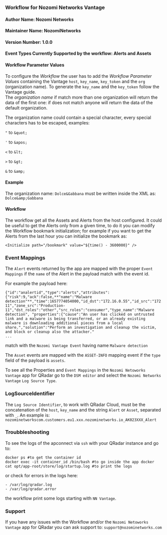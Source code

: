 ### Workflow for Nozomi Networks Vantage

#### Author Name: Nozomi Networks
#### Maintainer Name: NozomiNetworks
#### Version Number: 1.0.0
#### Event Types Currently Supported by the workflow: Alerts and Assets

#### Workflow Parameter Values
To configure the _Workflow_ the user has to add the _Workflow Parameter Values_ containing the Vantage `host`, `key_name`, `key_token` and the `org` (organization name).
To generate the `key_name` and the `key_token` follow the Vantage guide.  
The _organization name_ if match more than one organization will return the data of the first one: if does not match anyone will return the data of the default organization.


The organization name could contain a special character, every special characters has to be escaped, examples:

`"` to  `&quot;`

`'` to `&apos;`

`<` to `&lt;`

`>` to `&gt;`

`&` to `&amp;`


#### Example

The organization name: 
```Dolce&Gabbana``` 
must be written inside the XML as: 
```Dolce&amp;Gabbana```

#### Workflow
The workflow get all the Assets and Alerts from the host configured.
It could be useful to get the Alerts only from a given time, to do it you can modify the Workflow bookmark initialization; for example if you want to get the Alerts from the last hour you can initialize the bookmark as:

```<Initialize path="/bookmark" value="${time() - 3600000}" />```

### Event Mappings

The `Alert` events returned by the app are mapped with the proper `Event Mappings` if the `name` of the Alert in the payload match with the event id.

For example the payload here:
```
{"id":"analertid","type":"alerts","attributes":{"risk":9,"ack":false,**"name":"Malware detection"**,"time":1657774054000,"id_dst":"172.16.0.55","id_src":"172.16.0.253","ip_dst":"172.16.0.55","ip_src":"172.16.0.253","status":"open","mac_dst":"00:0c:BB:BB:BB:BB","mac_src":"00:AA:AA:AA:AA:AA","port_dst":445,"port_src":43221,"protocol":"smb","zone_dst":"Production-11","zone_src":"Production-11","dst_roles":"other","src_roles":"consumer","type_name":"Malware detection", "properties":{"cause":"An user has clicked on untrusted link and a malware is being transferred, or an already existing malware is downloading additional pieces from a local share.","solution":"Perform an investigation and cleanup the victim, and block or cleanup also the attacker."
...
```
match with the `Nozomi Vantage Event` having name `Malware detection`

The `Asset` events are mapped with the `ASSET-INFO` mapping event if the `type` field of the payload is `assets`.

To see all the Properties and `Event Mappings` in the `Nozomi Netoworks Vantage` app for QRadar go to the `DSM editor` and select the `Nozomi Networks Vantage`  `Log Source Type`.

### LogSourceIdentifier

The `Log Source Identifier`, to work with QRadar Cloud, must be the concatenation of the `host`, `key_name` and the string `Alert` or `Asset`, separated with `_`.
An example is: `nozominetworkscom.customers.eu1.xxx.nozominetworks.io_AK023XXX_Alert`

### Troubbleshooting
To see the logs of the apconnect via `ssh` with your QRadar instance and go to:

```
docker ps #to get the container id 
docker exec -it container_id /bin/bash #to go inside the app docker 
cat opt/app-root/store/log/startup.log #to print the logs
```

or check for errors in the logs here:

```
- /var/log/qradar.log
- /var/log/qradar.error
```

the workflow print some logs starting with `NN Vantage`.

### Support
If you have any issues with the Workflow and/or the `Nozomi Netoworks Vantage` app for QRadar you can ask support to:
`support@nozominetworks.com`
